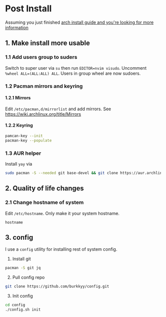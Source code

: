 # Post Install

Assuming you just finished [arch install guide and you're looking for more information]("./installation.md")

## 1. Make install more usable

### 1.1 Add users group to suders

Switch to super user via `su` then run `EDITOR=nvim visudo`.
Uncomment `%wheel ALL=(ALL:ALL) ALL`. Users in group wheel are now sudoers.

### 1.2 Pacman mirrors and keyring

#### 1.2.1 Mirrors

Edit `/etc/pacman,d/mirrorlist` and add mirrors. See https://wiki.archlinux.org/title/Mirrors

#### 1.2.2 Keyring

```sh
pamcan-key --init
pacman-key --populate
```

### 1.3 AUR helper

Install `yay` via

```sh
sudo pacman -S --needed git base-devel && git clone https://aur.archlinux.org/yay-bin.git && cd yay-bin && makepkg -si
```

## 2. Quality of life changes

### 2.1 Change hostname of system

Edit `/etc/hostname`. Only make it your system hostname.

```
hostname
```

## 3. config

I use a `config` utility for installing rest of system config.

1. Install git

```sh
pacman -S git jq
```

2. Pull config repo

```sh
git clone https://github.com/burkkyy/config.git
```

3. Init config

```sh
cd config
./config.sh init
```
